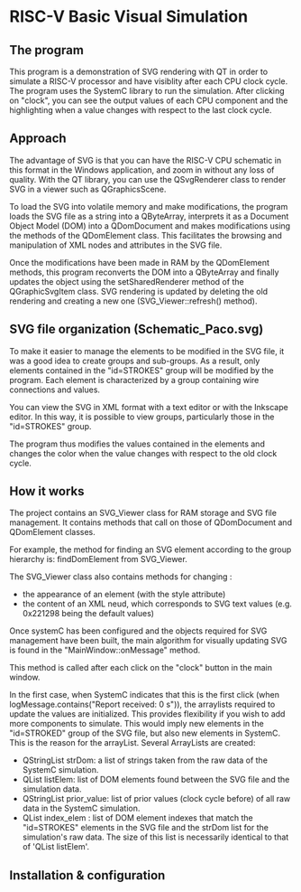 RISC-V Basic Visual Simulation
=======

The program
-----------
This program is a demonstration of SVG rendering with QT in order to simulate a RISC-V processor and have visiblity after each CPU clock cycle. 
The program uses the SystemC library to run the simulation.
After clicking on "clock", you can see the output values of each CPU component and the highlighting when a value changes with respect to the last clock cycle.

Approach
-----------
The advantage of SVG is that you can have the RISC-V CPU schematic in this format in the Windows application, and zoom in without any loss of quality.
With the QT library, you can use the QSvgRenderer class to render SVG in a viewer such as QGraphicsScene.

To load the SVG into volatile memory and make modifications, the program loads the SVG file as a string into a QByteArray, interprets it as a Document Object Model (DOM) into a QDomDocument and makes modifications using the methods of the QDomElement class. This facilitates the browsing and manipulation of XML nodes and attributes in the SVG file.

Once the modifications have been made in RAM by the QDomElement methods, this program reconverts the DOM into a QByteArray and finally updates the object using the setSharedRenderer method of the QGraphicSvgItem class.
SVG rendering is updated by deleting the old rendering and creating a new one (SVG_Viewer::refresh() method).


SVG file organization (Schematic_Paco.svg)
-----------
To make it easier to manage the elements to be modified in the SVG file, it was a good idea to create groups and sub-groups.
As a result, only elements contained in the "id=STROKES" group will be modified by the program.
Each element is characterized by a group containing wire connections and values.

You can view the SVG in XML format with a text editor or with the Inkscape editor.
In this way, it is possible to view groups, particularly those in the "id=STROKES" group.

The program thus modifies the values contained in the elements and changes the color when the value changes with respect to the old clock cycle.

How it works
-----------
The project contains an SVG_Viewer class for RAM storage and SVG file management. It contains methods that call on those of QDomDocument and QDomElement classes.

For example, the method for finding an SVG element according to the group hierarchy is: findDomElement from SVG_Viewer. 

The SVG_Viewer class also contains methods for changing :
* the appearance of an element (with the style attribute)
* the content of an XML neud, which corresponds to SVG text values (e.g. 0x221298 being the default values)


Once systemC has been configured and the objects required for SVG management have been built, the main algorithm for visually updating SVG is found in the "MainWindow::onMessage" method.

This method is called after each click on the "clock" button in the main window.

In the first case, when SystemC indicates that this is the first click (when logMessage.contains("Report received: 0 s")), the arraylists required to update the values are initialized. This provides flexibility if you wish to add more components to simulate. This would imply new elements in the "id=STROKED" group of the SVG file, but also new elements in SystemC. This is the reason for the arrayList.
Several ArrayLists are created: 
* QStringList strDom: a list of strings taken from the raw data of the SystemC simulation.
* QList<QDomElement> listElem: list of DOM elements found between the SVG file and the simulation data.
* QStringList prior_value: list of prior values (clock cycle before) of all raw data in the SystemC simulation.
* QList<unsigned int> index_elem : list of DOM element indexes that match the "id=STROKES" elements in the SVG file and the strDom list for the simulation's raw data. The size of this list is necessarily identical to that of 'QList<QDomElement> listElem'.

Installation & configuration
-----------
